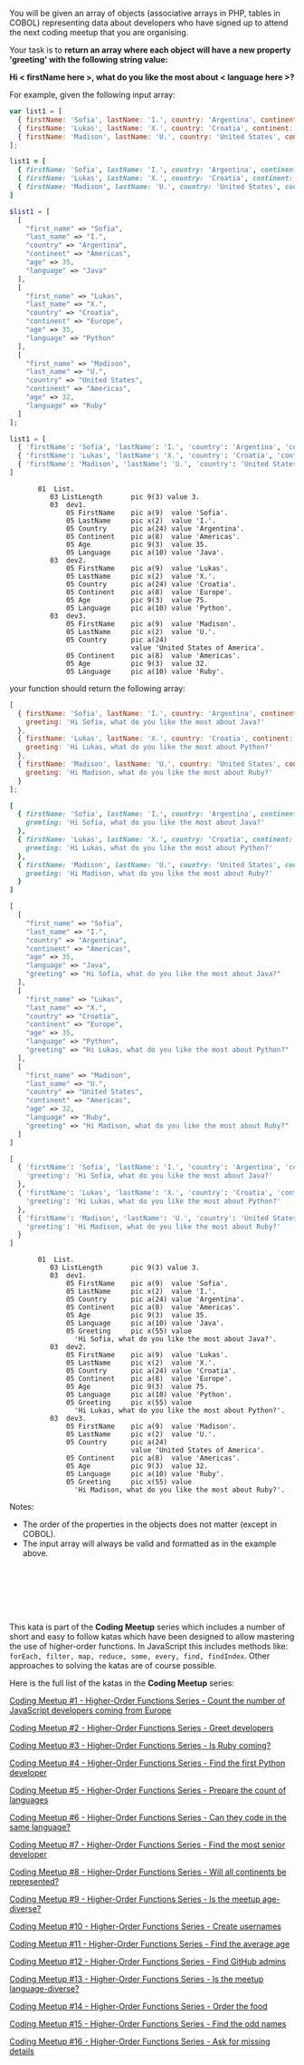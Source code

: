 You will be given an array of objects (associative arrays in PHP, tables in COBOL) representing data about developers who have signed up to attend the next coding meetup that you are organising.

Your task is to **return an array where each object will have a new property 'greeting' with the following string value:**

**Hi < firstName here >, what do you like the most about < language here >?**

For example, given the following input array:

```javascript
var list1 = [
  { firstName: 'Sofia', lastName: 'I.', country: 'Argentina', continent: 'Americas', age: 35, language: 'Java' },
  { firstName: 'Lukas', lastName: 'X.', country: 'Croatia', continent: 'Europe', age: 35, language: 'Python' },
  { firstName: 'Madison', lastName: 'U.', country: 'United States', continent: 'Americas', age: 32, language: 'Ruby' } 
];
```
```ruby
list1 = [
  { firstName: 'Sofia', lastName: 'I.', country: 'Argentina', continent: 'Americas', age: 35, language: 'Java' },
  { firstName: 'Lukas', lastName: 'X.', country: 'Croatia', continent: 'Europe', age: 35, language: 'Python' },
  { firstName: 'Madison', lastName: 'U.', country: 'United States', continent: 'Americas', age: 32, language: 'Ruby' } 
]
```
```php
$list1 = [
  [
    "first_name" => "Sofia",
    "last_name" => "I.",
    "country" => "Argentina",
    "continent" => "Americas",
    "age" => 35,
    "language" => "Java"
  ],
  [
    "first_name" => "Lukas",
    "last_name" => "X.",
    "country" => "Croatia",
    "continent" => "Europe",
    "age" => 35,
    "language" => "Python"
  ],
  [
    "first_name" => "Madison",
    "last_name" => "U.",
    "country" => "United States",
    "continent" => "Americas",
    "age" => 32,
    "language" => "Ruby"
  ]
];
```
```python
list1 = [
  { 'firstName': 'Sofia', 'lastName': 'I.', 'country': 'Argentina', 'continent': 'Americas', 'age': 35, 'language': 'Java' },
  { 'firstName': 'Lukas', 'lastName': 'X.', 'country': 'Croatia', 'continent': 'Europe', 'age': 35, 'language': 'Python' },
  { 'firstName': 'Madison', 'lastName': 'U.', 'country': 'United States', 'continent': 'Americas', 'age': 32, 'language': 'Ruby' } 
]
```
```cobol
       01  List.
          03 ListLength       pic 9(3) value 3.
          03  dev1.
              05 FirstName    pic a(9)  value 'Sofia'.
              05 LastName     pic x(2)  value 'I.'.
              05 Country      pic a(24) value 'Argentina'.
              05 Continent    pic a(8)  value 'Americas'.
              05 Age          pic 9(3)  value 35.
              05 Language     pic a(10) value 'Java'.
          03  dev2.
              05 FirstName    pic a(9)  value 'Lukas'.
              05 LastName     pic x(2)  value 'X.'.
              05 Country      pic a(24) value 'Croatia'.
              05 Continent    pic a(8)  value 'Europe'.
              05 Age          pic 9(3)  value 75.
              05 Language     pic a(10) value 'Python'.
          03  dev3.
              05 FirstName    pic a(9)  value 'Madison'.
              05 LastName     pic x(2)  value 'U.'.
              05 Country      pic a(24) 
                              value 'United States of America'.
              05 Continent    pic a(8)  value 'Americas'.
              05 Age          pic 9(3)  value 32.
              05 Language     pic a(10) value 'Ruby'.
```

your function should return the following array:

```javascript
[
  { firstName: 'Sofia', lastName: 'I.', country: 'Argentina', continent: 'Americas', age: 35, language: 'Java',
    greeting: 'Hi Sofia, what do you like the most about Java?'
  },
  { firstName: 'Lukas', lastName: 'X.', country: 'Croatia', continent: 'Europe', age: 35, language: 'Python',
    greeting: 'Hi Lukas, what do you like the most about Python?'
  },
  { firstName: 'Madison', lastName: 'U.', country: 'United States', continent: 'Americas', age: 32, language: 'Ruby',
    greeting: 'Hi Madison, what do you like the most about Ruby?'
  } 
];
```
```ruby
[
  { firstName: 'Sofia', lastName: 'I.', country: 'Argentina', continent: 'Americas', age: 35, language: 'Java',
    greeting: 'Hi Sofia, what do you like the most about Java?'
  },
  { firstName: 'Lukas', lastName: 'X.', country: 'Croatia', continent: 'Europe', age: 35, language: 'Python',
    greeting: 'Hi Lukas, what do you like the most about Python?'
  },
  { firstName: 'Madison', lastName: 'U.', country: 'United States', continent: 'Americas', age: 32, language: 'Ruby',
    greeting: 'Hi Madison, what do you like the most about Ruby?'
  } 
]
```
```php
[
  [
    "first_name" => "Sofia",
    "last_name" => "I.",
    "country" => "Argentina",
    "continent" => "Americas",
    "age" => 35,
    "language" => "Java",
    "greeting" => "Hi Sofia, what do you like the most about Java?"
  ],
  [
    "first_name" => "Lukas",
    "last_name" => "X.",
    "country" => "Croatia",
    "continent" => "Europe",
    "age" => 35,
    "language" => "Python",
    "greeting" => "Hi Lukas, what do you like the most about Python?"
  ],
  [
    "first_name" => "Madison",
    "last_name" => "U.",
    "country" => "United States",
    "continent" => "Americas",
    "age" => 32,
    "language" => "Ruby",
    "greeting" => "Hi Madison, what do you like the most about Ruby?"
  ]
]
```
```python
[
  { 'firstName': 'Sofia', 'lastName': 'I.', 'country': 'Argentina', 'continent': 'Americas', 'age': 35, 'language': 'Java',
    'greeting': 'Hi Sofia, what do you like the most about Java?'
  },
  { 'firstName': 'Lukas', 'lastName': 'X.', 'country': 'Croatia', 'continent': 'Europe', 'age': 35, 'language': 'Python',
    'greeting': 'Hi Lukas, what do you like the most about Python?'
  },
  { 'firstName': 'Madison', 'lastName': 'U.', 'country': 'United States', 'continent': 'Americas', 'age': 32, 'language': 'Ruby',
    'greeting': 'Hi Madison, what do you like the most about Ruby?'
  } 
]
```
```cobol
       01  List.
          03 ListLength       pic 9(3) value 3.
          03  dev1.
              05 FirstName    pic a(9)  value 'Sofia'.
              05 LastName     pic x(2)  value 'I.'.
              05 Country      pic a(24) value 'Argentina'.
              05 Continent    pic a(8)  value 'Americas'.
              05 Age          pic 9(3)  value 35.
              05 Language     pic a(10) value 'Java'.
              05 Greeting     pic x(55) value 
                'Hi Sofia, what do you like the most about Java?'.
          03  dev2.
              05 FirstName    pic a(9)  value 'Lukas'.
              05 LastName     pic x(2)  value 'X.'.
              05 Country      pic a(24) value 'Croatia'.
              05 Continent    pic a(8)  value 'Europe'.
              05 Age          pic 9(3)  value 75.
              05 Language     pic a(10) value 'Python'.
              05 Greeting     pic x(55) value 
                'Hi Lukas, what do you like the most about Python?'.
          03  dev3.
              05 FirstName    pic a(9)  value 'Madison'.
              05 LastName     pic x(2)  value 'U.'.
              05 Country      pic a(24) 
                              value 'United States of America'.
              05 Continent    pic a(8)  value 'Americas'.
              05 Age          pic 9(3)  value 32.
              05 Language     pic a(10) value 'Ruby'.
              05 Greeting     pic x(55) value 
                'Hi Madison, what do you like the most about Ruby?'.
```

Notes:

 - The order of the properties in the objects does not matter (except in COBOL).
 - The input array will always be valid and formatted as in the example above.
<br>
<br>
<br>
<br>
<br>

This kata is part of the **Coding Meetup** series which includes a number of short and easy to follow katas which have been designed to allow mastering the use of higher-order functions. In JavaScript this includes methods like: `forEach, filter, map, reduce, some, every, find, findIndex`. Other approaches to solving the katas are of course possible.


Here is the full list of the katas in the **Coding Meetup** series:

<a href="http://www.codewars.com/kata/coding-meetup-number-1-higher-order-functions-series-count-the-number-of-javascript-developers-coming-from-europe">Coding Meetup #1 - Higher-Order Functions Series - Count the number of JavaScript developers coming from Europe</a>

<a href="https://www.codewars.com/kata/coding-meetup-number-2-higher-order-functions-series-greet-developers">Coding Meetup #2 - Higher-Order Functions Series - Greet developers</a>

<a href="https://www.codewars.com/kata/coding-meetup-number-3-higher-order-functions-series-is-ruby-coming">Coding Meetup #3 - Higher-Order Functions Series - Is Ruby coming?</a>

<a href="https://www.codewars.com/kata/coding-meetup-number-4-higher-order-functions-series-find-the-first-python-developer">Coding Meetup #4 - Higher-Order Functions Series - Find the first Python developer</a>

<a href="https://www.codewars.com/kata/coding-meetup-number-5-higher-order-functions-series-prepare-the-count-of-languages">Coding Meetup #5 - Higher-Order Functions Series - Prepare the count of languages</a>

<a href="https://www.codewars.com/kata/coding-meetup-number-6-higher-order-functions-series-can-they-code-in-the-same-language">Coding Meetup #6 - Higher-Order Functions Series - Can they code in the same language?</a>

<a href="http://www.codewars.com/kata/coding-meetup-number-7-higher-order-functions-series-find-the-most-senior-developer">Coding Meetup #7 - Higher-Order Functions Series - Find the most senior developer</a>

<a href="https://www.codewars.com/kata/coding-meetup-number-8-higher-order-functions-series-will-all-continents-be-represented">Coding Meetup #8 - Higher-Order Functions Series - Will all continents be represented?</a>

<a href="https://www.codewars.com/kata/coding-meetup-number-9-higher-order-functions-series-is-the-meetup-age-diverse">Coding Meetup #9 - Higher-Order Functions Series - Is the meetup age-diverse?</a>

<a href="https://www.codewars.com/kata/coding-meetup-number-10-higher-order-functions-series-create-usernames">Coding Meetup #10 - Higher-Order Functions Series - Create usernames</a>

<a href="https://www.codewars.com/kata/coding-meetup-number-11-higher-order-functions-series-find-the-average-age">Coding Meetup #11 - Higher-Order Functions Series - Find the average age</a>

<a href="https://www.codewars.com/kata/coding-meetup-number-12-higher-order-functions-series-find-github-admins">Coding Meetup #12 - Higher-Order Functions Series - Find GitHub admins</a>

<a href="https://www.codewars.com/kata/coding-meetup-number-13-higher-order-functions-series-is-the-meetup-language-diverse">Coding Meetup #13 - Higher-Order Functions Series - Is the meetup language-diverse?</a>

<a href="https://www.codewars.com/kata/coding-meetup-number-14-higher-order-functions-series-order-the-food">Coding Meetup #14 - Higher-Order Functions Series - Order the food</a>

<a href="https://www.codewars.com/kata/coding-meetup-number-15-higher-order-functions-series-find-the-odd-names">Coding Meetup #15 - Higher-Order Functions Series - Find the odd names</a>

<a href="https://www.codewars.com/kata/coding-meetup-number-16-higher-order-functions-series-ask-for-missing-details">Coding Meetup #16 - Higher-Order Functions Series - Ask for missing details</a>
